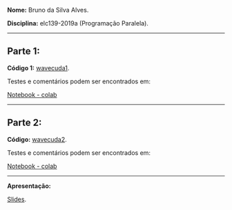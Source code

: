 **Nome:** Bruno da Silva Alves.

**Disciplina:** elc139-2019a (Programação Paralela).


-----------------------------

## Parte 1:

**Código 1:** [wavecuda1](wavecuda1.cu).

Testes e comentários podem ser encontrados em:

[Notebook - colab](https://colab.research.google.com/drive/1xtReH7EZt3QeBJ5cZ2pNufVUi5VBoSeb)

--------------

## Parte 2:

**Código:** [wavecuda2](wavecuda2.cu).

Testes e comentários podem ser encontrados em:

[Notebook - colab](https://colab.research.google.com/drive/1xtReH7EZt3QeBJ5cZ2pNufVUi5VBoSeb)

--------------

**Apresentação:**

[Slides](T8_slides.pdf).
